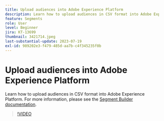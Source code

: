```yaml
---
title: Upload audiences into Adobe Experience Platform
description: Learn how to upload audiences in CSV format into Adobe Experience Platform.
feature: Segments
role: User
level: Beginner
jira: KT-13699
thumbnail: 3421714.jpeg
last-substantial-update: 2023-07-19
exl-id: 989202e3-f479-485d-aa7b-c4f345235f0b
---
```

# Upload audiences into Adobe Experience Platform

Learn how to upload audiences in CSV format into Adobe Experience Platform. For more information, please see the [Segment Builder documentation](https://experienceleague.adobe.com/docs/experience-platform/segmentation/ui/segment-builder.html).

>[!VIDEO](https://video.tv.adobe.com/v/3421714/?learn=on)
